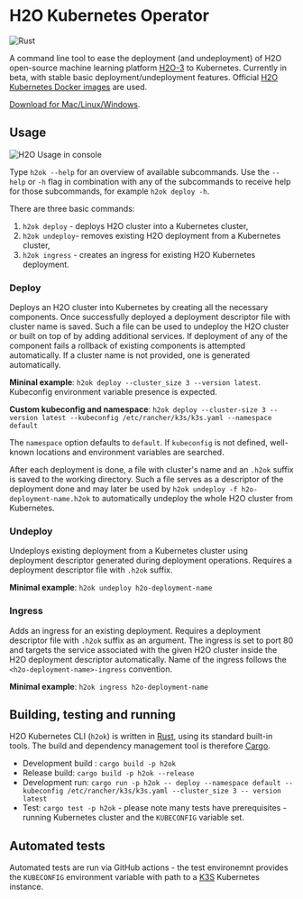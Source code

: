 # H2O Kubernetes Operator

![Rust](https://github.com/h2oai/h2o-kubernetes/workflows/Rust/badge.svg)

A command line tool to ease the deployment (and undeployment) of H2O open-source machine learning platform [H2O-3](https://github.com/h2oai/h2o-3) to Kubernetes. Currently in beta, with stable basic deployment/undeployment features. Official [H2O Kubernetes Docker images](https://hub.docker.com/r/h2oai/h2o-open-source-k8s) are used.

[Download for Mac/Linux/Windows](https://github.com/h2oai/h2o-kubernetes/releases).

## Usage

![H2O Usage in console](h2ok.gif)

Type `h2ok --help` for an overview of available subcommands. Use the `--help` or `-h` flag in combination with any of the subcommands to receive help for those subcommands, for example `h2ok deploy -h`.

There are three basic commands:
1. `h2ok deploy` - deploys H2O cluster into a Kubernetes cluster,
1. `h2ok undeploy`- removes existing H2O deployment from a Kubernetes cluster,
1. `h2ok ingress` - creates an ingress for existing H2O Kubernetes deployment.

### Deploy
Deploys an H2O cluster into Kubernetes by creating all the necessary components. Once successfully deployed a deployment descriptor file with cluster name is saved. Such a file can be used to undeploy the H2O cluster or built on top of by adding additional services.
If deployment of any of the component fails a rollback of existing components is attempted automatically. If a cluster name is not provided, one is generated automatically.
 
**Mininal example**: `h2ok deploy --cluster_size 3 --version latest`. Kubeconfig environment variable presence is expected.

**Custom kubeconfig and namespace**: `h2ok deploy --cluster-size 3 --version latest --kubeconfig /etc/rancher/k3s/k3s.yaml --namespace default`

The `namespace` option defaults to `default`. If `kubeconfig` is not defined, well-known locations and environment variables are searched.

After each deployment is done, a file with cluster's name and an `.h2ok` suffix is saved to the working directory. Such a file serves as a descriptor of the deployment done and may later be used by `h2ok undeploy -f h2o-deployment-name.h2ok` to automatically undeploy the whole H2O cluster from Kubernetes.

### Undeploy
Undeploys existing deployment from a Kubernetes cluster using deployment descriptor generated during deployment operations. Requires a deployment descriptor file with `.h2ok` suffix.

**Minimal example**: `h2ok undeploy h2o-deployment-name`

### Ingress
Adds an ingress for an existing deployment. Requires a deployment descriptor file with `.h2ok` suffix as an argument. The ingress is set to port 80 and targets the service
associated with the given H2O cluster inside the H2O deployment descriptor automatically. Name of the ingress follows the `<h2o-deployment-name>-ingress` convention.

**Minimal example**: `h2ok ingress h2o-deployment-name`

## Building, testing and running

H2O Kubernetes CLI (`h2ok`) is written in [Rust](https://www.rust-lang.org/), using its standard built-in tools. The build and dependency management tool is therefore [Cargo](https://crates.io/).

- Development build : `cargo build -p h2ok`
- Release build: `cargo build -p h2ok --release`
- Development run: `cargo run -p h2ok -- deploy --namespace default --kubeconfig /etc/rancher/k3s/k3s.yaml --cluster_size 3 -- version latest`
- Test: `cargo test -p h2ok` - please note many tests have prerequisites - running Kubernetes cluster and the `KUBECONFIG` variable set.

## Automated tests
Automated tests are run via GitHub actions - the test environemnt provides the `KUBECONFIG` environment variable with path to a [K3S](https://k3s.io/) Kubernetes instance.
